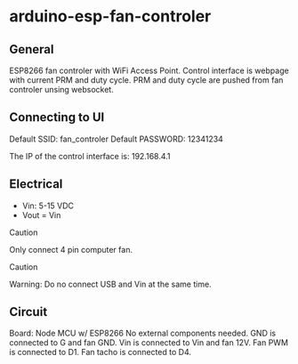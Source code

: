 # arduino-esp-fan-controler
## General
ESP8266 fan controler with WiFi Access Point.
Control interface is webpage with current PRM and duty cycle.
PRM and duty cycle are pushed from fan controler unsing websocket.

## Connecting to UI
Default SSID: fan_controler
Default PASSWORD: 12341234

The IP of the control interface is: 192.168.4.1


## Electrical
* Vin: 5-15 VDC
* Vout = Vin

> [!CAUTION]
> Only connect 4 pin computer fan.

> [!CAUTION]
> Warning: Do no connect USB and Vin at the same time.

## Circuit
Board: Node MCU w/ ESP8266
No external components needed.
GND is connected to G and fan GND.
Vin is connected to Vin and fan 12V.
Fan PWM is connected to D1.
Fan tacho is connected to D4.
